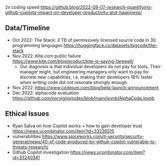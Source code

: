 
2x coding speed https://github.blog/2022-09-07-research-quantifying-github-copilots-impact-on-developer-productivity-and-happiness/

## Data/Timeline

- Oct 2022: The Stack: 3 TB of permissively licensed source code in 30 programming languages https://huggingface.co/datasets/bigcode/the-stack
- Nov 2022: Kite.com public failure https://www.kite.com/blog/product/kite-is-saying-farewell/
  - Our diagnosis is that individual developers do not pay for tools. Their manager might, but engineering managers only want to pay for discrete new capabilities, i.e. making their developers 18% faster when writing code did not resonate strongly enough.
- Nov 2022: https://www.codeium.com/blog/beta-launch-announcement
- Dec 2022: alphacode evaluation https://github.com/norvig/pytudes/blob/main/ipynb/AlphaCode.ipynb

## Ethical Issues

- Ryan Salva on how Copilot works + how to gain developer trust https://news.ycombinator.com/item?id=33226515
- vulnerabilities https://www.spiceworks.com/it-security/security-general/news/40-of-code-produced-by-github-copilot-vulnerable-to-threats-research/
- Github Copilot investigation https://news.ycombinator.com/item?id=33240341
